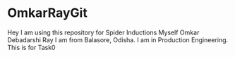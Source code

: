 # OmkarRayGit
Hey I am using this repository for Spider Inductions
Myself Omkar Debadarshi Ray
I am from Balasore, Odisha.
I am in Production Engineering.
This is for Task0
